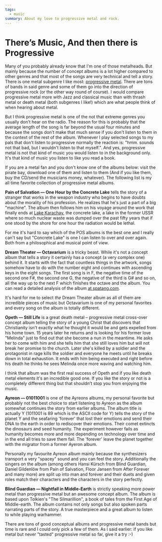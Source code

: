 ```yaml
---
tags:
  - music
summary: About my love to progressive metal and rock.
---
```


# There’s Music, And then there is Progressive

Many of you probably already know that I'm one of those metalheads. But
mainly because the number of concept albums is a lot higher compared to
other genres and that most of the songs are very technical and tell a
story. There is one metal subgenre I like most: [progressive metal](http://en.wikipedia.org/wiki/Progressive_metal). There are tons of
bands in said genre and some of them go into the direction of
progressive rock (or the other way round of course). I would compare
progressive metal more with Jazz and classical music than with thrash
metal or death metal (both subgenres I like!) which are what people
think of when hearing about metal.

But I think progressive metal is one of the not that extreme genres you
usually don't hear on the radio. The reason for this is probably that
the average length of the song is far beyond the usual four minutes and
because the songs don't make that much sense if you don't listen to them
in the context of the rest of the album. Whenever I play selected songs
to my pals that don't listen to progressive normally the reaction is:
"hmm. sounds not that bad, but I wouldn't listen to that myself.". And
yes, progressive metal is not that kind of music you would listen to in
the background only. It's that kind of music you listen to like you read
a book.

If you are a metal fan and you don't know one of the albums below: visit
the pirate bay, download one of them and listen to them (And if you like
them, buy the CD/send the musicians money, whatever). The following list
is my all time favorite collection of progressive metal albums.

**Pain of Salvation — One Hour by the Concrete Lake** tells the story of
a stranger that works in the weapon industry who begins to have doubts
about the morality of his profession. He realizes that he's just a part
of a big "machine". The album then follows him on his voyage around the
work that finally ends at [Lake Karachay](http://en.wikipedia.org/wiki/Lake_Karachay), the concrete lake, a
lake in the former USSR where so much nuclear waste was dumped over the
past fifty years that if one stood by the shore for one hour the
radiation would be lethal.

For me it's hard to say which of the POS albums is the best one and I
really can't say but "Concrete Lake" is one I can listen to over and
over again. Both from a philosophical and musical point of view.

**Dream Theater — Octavarium** is a tricky beast. While it's not a
concept album that tells a story it certainly has a concept (a very
complex one) behind it. It starts with the fact that countless things in
the artwork, songs somehow have to do with the number eight and
continues with ascending keys in the eight songs. The first song is in
F, the negative time of the second one F#, the second one G, the
negative of the third is G# and so on, all the way up to the next F
which finishes the octave and the album. You can read a detailed
analysis of the album [at spatang.com](http://dt.spatang.com/octavarium.php).

It's hard for me to select *the* Dream Theater album as all of them are
incredible pieces of music but Octavarium is one of my personal
favorites and every song on the album is totally different.

**Opeth — Still Life** is a great death metal – progressive metal
cross-over concept album telling the story of a young Christ that
discovers that Christianity isn't exactly what he thought it would be
and gets expelled from his home town. 15 years later he returns and is
looking for his former love "Melinda" just to find out that she become a
nun in the meantime. He asks her to come with him and she tells him that
she still loves him but will not break her promise to the church. Later
she's killed by a soldier and the protagonist in rage kills the soldier
and everyone he meets until he breaks down in total exhaustion. It ends
with him being executed and right before his death he thinks he sees
Melinda once more waving and watching him.

I think that album was the first real success of Opeth and if you like
death metal elements it's an incredible good one. If you like the story
or not is a completely different thing but that shouldn't stop you from
enjoying the music.

**Ayreon — 01011001** is one of the Ayreons albums, my personal favorite
but probably not the best choice to start listening to Ayreon as the
album somewhat continues the story from earlier albums. The album title
is actually Y (1011001 is 89 which is the ASCII code for Y) tells the
story of the planet Y and the seafaring 'forever' that lost their
emotions and send their DNA to the earth in order to rediscover their
emotions. Their comet extincts the dinosaurs and seed humanity. The
experiment however fails as humanity becomes more and more depending on
technology over time and in the end all tries to save them fail. The
'forever' leave the planet together with the migrator from a former
Ayeron album.

Personally my favourite Ayreon album mainly because the synthesizers
transport a very "spacey" sound and you can feel the story. Additionally
the singers on the album (among others Hansi Kürsch from Blind Guardian,
Daniel Gildenlöw from Pain of Salvation, Floor Jansen from After Forever
and many more) are split up into man and forever and their duets and
given roles match their characters and the characters in the story
perfectly.

**Blind Guardian — Nightfall in Middle-Earth** is strictly speaking more
power metal than progressive metal but an awesome concept album. The
album is based upon Tolkien's "The Silmarillion", a book of tales from
the First Age of Middle-earth. The album contains not only songs but
also spoken parts narrating parts of the story. A true masterpiece and a
great album to listen to while playing warhammer.

There are tons of good conceptual albums and progressive metal bands but
time is rare and I could only pick a few of them. As I said earlier: if
you like metal but never "tasted" progressive metal so far, give it a
try :-)
